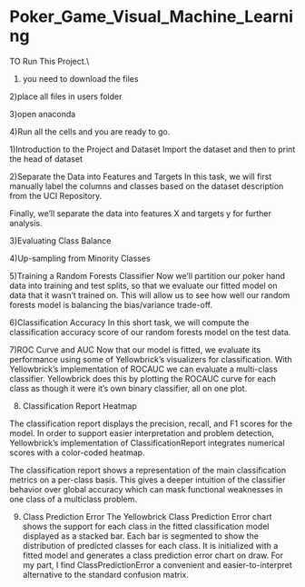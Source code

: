 # Poker_Game_Visual_Machine_Learning

TO Run This Project.\

1) you need to download the files

2)place all files in users folder

3)open anaconda

4)Run all the cells and you are ready to go.



1)Introduction to the Project and Dataset
Import the dataset and then
to print the head of dataset

2)Separate the Data into Features and Targets
In this task, we will first manually label the columns and classes based on the dataset description from the UCI Repository.

Finally, we’ll separate the data into features X and targets y for further analysis.


3)Evaluating Class Balance


4)Up-sampling from Minority Classes

5)Training a Random Forests Classifier
Now we’ll partition our poker hand data into training and test splits, 
so that we evaluate our fitted model on data that it wasn’t trained on.
 This will allow us to see how well our random forests model is balancing the bias/variance trade-off.

6)Classification Accuracy
In this short task, we will compute the classification accuracy score of our random forests model on the test data.

7)ROC Curve and AUC
Now that our model is fitted,
 we evaluate its performance using some of Yellowbrick’s 
visualizers for classification. With Yellowbrick’s implementation of ROCAUC we can evaluate a multi-class classifier.
 Yellowbrick does this by plotting the ROCAUC curve for each class as though it were it’s own binary classifier, all on one plot.

8) Classification Report Heatmap

The classification report displays the precision, recall,
 and F1 scores for the model. In order to support easier interpretation and problem detection,
 Yellowbrick’s implementation of ClassificationReport integrates numerical scores with a color-coded heatmap.

The classification report shows a representation of the main classification metrics on a per-class basis. 
This gives a deeper intuition of the classifier behavior over global accuracy which can mask functional weaknesses in one class of a multiclass problem.

9) Class Prediction Error
The Yellowbrick Class Prediction Error chart shows
 the support for each class in the fitted classification model 
displayed as a stacked bar. Each bar is segmented to show the distribution 
of predicted classes for each class. It is initialized with a fitted model and generates a class prediction error chart on draw. For my part, 
I find ClassPredictionError a convenient and easier-to-interpret alternative to the standard confusion matrix.




